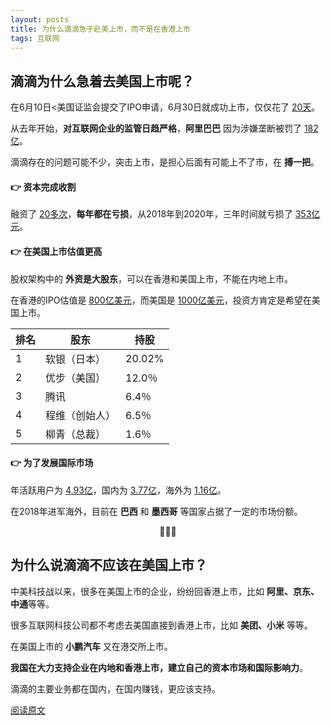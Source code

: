 ```yaml
---
layout: posts
title: 为什么滴滴急于赴美上市，而不是在香港上市
tags: 互联网
---
```





## 滴滴为什么急着去美国上市呢？

在6月10日<美国证监会提交了IPO申请，6月30日就成功上市，仅仅花了 <u>20天</u>。

从去年开始，**对互联网企业的监管日趋严格**，**阿里巴巴** 因为涉嫌垄断被罚了 <u>182亿</u>。

滴滴存在的问题可能不少，突击上市，是担心后面有可能上不了市，在 **搏一把**。

#### 👉 资本完成收割

融资了 <u>20多次</u>，**每年都在亏损**，从2018年到2020年，三年时间就亏损了 <u>353亿元</u>。

#### 👉 在美国上市估值更高

股权架构中的 **外资是大股东**，可以在香港和美国上市，不能在内地上市。

在香港的IPO估值是 <u>800亿美元</u>，而美国是 <u>1000亿美元</u>，投资方肯定是希望在美国上市。

| 排名 | 股东           | 持股   |
| ---- | -------------- | ------ |
| 1    | 软银（日本）   | 20.02% |
| 2    | 优步（美国）   | 12.0％ |
| 3    | 腾讯           | 6.4％  |
| 4    | 程维（创始人） | 6.5％  |
| 5    | 柳青（总裁）   | 1.6％  |

#### 👉 为了发展国际市场

年活跃用户为 <u>4.93亿</u>，国内为 <u>3.77亿</u>，海外为 <u>1.16亿</u>。

在2018年进军海外，目前在 **巴西** 和 **墨西哥** 等国家占据了一定的市场份额。

<center>🌸🌸🌸</center>

## 为什么说滴滴不应该在美国上市？

中美科技战以来，很多在美国上市的企业，纷纷回香港上市，比如 **阿里、京东、中通**等等。

很多互联网科技公司都不考虑去美国直接到香港上市，比如 **美团、小米** 等等。

在美国上市的 **小鹏汽车** 又在港交所上市。

**我国在大力支持企业在内地和香港上市，建立自己的资本市场和国际影响力**。

滴滴的主要业务都在国内，在国内赚钱，更应该支持。

[阅读原文](https://www.toutiao.com/i6982117943660429863)